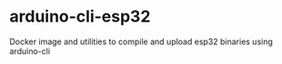 # arduino-cli-esp32
Docker image and utilities to compile and upload esp32 binaries using arduino-cli
